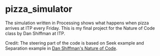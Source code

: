 # pizza_simulator

The simulation written in Processing shows what happens when pizza arrives at ITP every Friday. 
This is my final project for the Nature of Code class by Dan Shiffman at ITP. 

Credit:
The steering part of the code is based on Seek example and Separation example in [Dan Shiffman's Nature of Code](http://natureofcode.com/book/).
